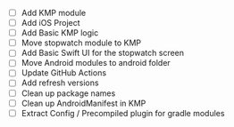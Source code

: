 - [ ] Add KMP module
- [ ] Add iOS Project
- [ ] Add Basic KMP logic
- [ ] Move stopwatch module to KMP
- [ ] Add Basic Swift UI for the stopwatch screen 
- [ ] Move Android modules to android folder
- [ ] Update GitHub Actions
- [ ] Add refresh versions
- [ ] Clean up package names
- [ ] Clean up AndroidManifest in KMP
- [ ] Extract Config / Precompiled plugin for gradle modules
